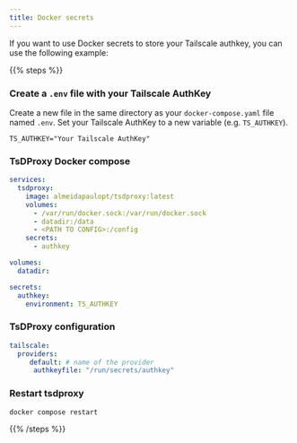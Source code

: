 ```yaml
---
title: Docker secrets
---
```


If you want to use Docker secrets to store your Tailscale authkey, you can use
the following example:

{{% steps %}}

### Create a `.env` file with your Tailscale AuthKey

Create a new file in the same directory as your `docker-compose.yaml` file named `.env`.
Set your Tailscale AuthKey to a new variable (e.g. `TS_AUTHKEY`).

```env
TS_AUTHKEY="Your Tailscale AuthKey"
```

### TsDProxy Docker compose

```yaml docker-compose.yml
services:
  tsdproxy:
    image: almeidapaulopt/tsdproxy:latest
    volumes:
      - /var/run/docker.sock:/var/run/docker.sock
      - datadir:/data
      - <PATH TO CONFIG>:/config
    secrets:
      - authkey

volumes:
  datadir:

secrets:
  authkey:
    environment: TS_AUTHKEY
```

### TsDProxy configuration

```yaml /config/tsdproxy.yaml
tailscale:
  providers:
     default: # name of the provider
      authkeyfile: "/run/secrets/authkey" 
```

### Restart tsdproxy

``` bash
docker compose restart
```

{{% /steps %}}
